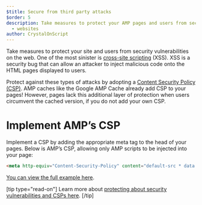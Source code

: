 ```yaml
---
$title: Secure from third party attacks 
$order: 5
description: Take measures to protect your AMP pages and users from security vulnerabilities on the web
  - websites
author: CrystalOnScript
---
```


Take measures to protect your site and users from security vulnerabilities on the web. One of the most sinister is [cross-site scripting](https://www.google.com/about/appsecurity/learning/xss/) (XSS). XSS is a security bug that can allow an attacker to inject malicious code onto the HTML pages displayed to users. 

Protect against these types of attacks by adopting a [Content Security Policy (CSP)](https://csp.withgoogle.com/docs/index.html). AMP caches like the Google AMP Cache already add CSP to your pages! However, pages lack this additional layer of protection when users circumvent the cached version, if you do not add your own CSP. 


# Implement AMP’s CSP

Implement a CSP by adding the appropriate meta tag to the head of your pages. Below is AMP’s CSP, allowing only AMP scripts to be injected into your page:

```html
<meta http-equiv="Content-Security-Policy" content="default-src * data: blob:; script-src blob: https://cdn.ampproject.org/v0.js https://cdn.ampproject.org/v0/ https://cdn.ampproject.org/viewer/ https://cdn.ampproject.org/rtv/; object-src 'none'; style-src 'unsafe-inline' https://cdn.ampproject.org/rtv/ https://cdn.materialdesignicons.com https://cloud.typography.com https://fast.fonts.net https://fonts.googleapis.com https://maxcdn.bootstrapcdn.com https://p.typekit.net https://use.fontawesome.com https://use.typekit.net; report-uri https://csp-collector.appspot.com/csp/amp">
```

[You can view the full example here](https://github.com/ampproject/amphtml/blob/master/examples/csp.amp.html).

[tip type="read-on"]
Learn more about [protecting about security vulnerabilities and CSPs here](https://developer.mozilla.org/en-US/docs/Web/HTTP/CSP).
[/tip]
